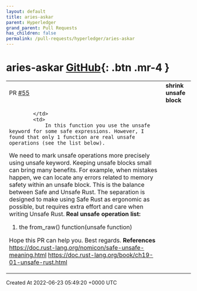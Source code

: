 ```yaml
---
layout: default
title: aries-askar
parent: Hyperledger
grand_parent: Pull Requests
has_children: false
permalink: /pull-requests/hyperledger/aries-askar
---
```


# aries-askar <span class="fs-3 right-align">[GitHub](https://github.com/hyperledger/aries-askar){: .btn .mr-4 }</span>


<div>
    <table>
        <tr>
            <td>
                PR <a href="https://github.com/hyperledger/aries-askar/pull/55" class=".btn">#55</a>
            </td>
            <td>
                <b>
                    shrink unsafe block
                </b>
            </td>
        </tr>
        <tr>
            <td>
                
            </td>
            <td>
                In this function you use the unsafe keyword for some safe expressions. However, I found that only 1 function are real unsafe operations (see the list below). 

We need to mark unsafe operations more precisely using unsafe keyword. Keeping unsafe blocks small can bring many benefits. For example, when mistakes happen, we can locate any errors related to memory safety  within an unsafe block. This is the balance between Safe and Unsafe Rust. The separation is designed to make using Safe Rust as ergonomic as possible, but requires extra effort and care when writing Unsafe Rust. 
**Real unsafe operation list:**
1. the from_raw() function(unsafe function)

Hope this PR can help you.
Best regards.
**References**
https://doc.rust-lang.org/nomicon/safe-unsafe-meaning.html 
https://doc.rust-lang.org/book/ch19-01-unsafe-rust.html 
            </td>
        </tr>
    </table>
    <div class="right-align">
        Created At 2022-06-23 05:49:20 +0000 UTC
    </div>
</div>

